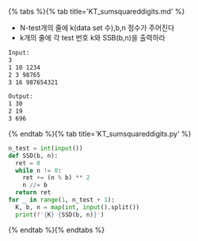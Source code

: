 {% tabs %}{% tab title='KT_sumsquareddigits.md' %}

* N-test개의 줄에  k(data set 수),b,n 정수가 주어진다
* k개의 줄에 각 test 번호 k와 SSB(b,n)을 출력하라

```txt
Input:
3
1 10 1234
2 3 98765
3 16 987654321

Output:
1 30
2 19
3 696
```

{% endtab %}{% tab title='KT_sumsquareddigits.py' %}

```py
n_test = int(input())
def SSD(b, n):
  ret = 0
  while n != 0:
    ret += (n % b) ** 2
    n //= b
  return ret
for _ in range(1, n_test + 1):
  K, b, n = map(int, input().split())
  print(f'{K} {SSD(b, n)}')
```

{% endtab %}{% endtabs %}
